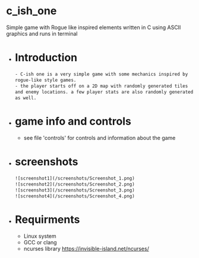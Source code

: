# c_ish_one
Simple game with Rogue like inspired elements written in C using ASCII graphics and runs in terminal

 - # Introduction 
       - C-ish one is a very simple game with some mechanics inspired by rogue-like style games.   
       - the player starts off on a 2D map with randomly generated tiles and enemy locations. a few player stats are also randomly generated as well. 
       
- # game info and controls
  - see file 'controls' for controls and information about the game
- # screenshots
      ![screenshot1](/screenshots/Screenshot_1.png)
      ![screenshot2](/screenshots/Screenshot_2.png)
      ![screenshot3](/screenshots/Screenshot_3.png)
      ![screenshot4](/screenshots/Screenshot_4.png)
- # Requirments  
  - Linux system 
  - GCC or clang
  - ncurses library https://invisible-island.net/ncurses/

    
